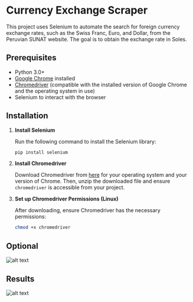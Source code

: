 # Currency Exchange Scraper

This project uses Selenium to automate the search for foreign currency exchange rates, such as the Swiss Franc, Euro, and Dollar, from the Peruvian SUNAT website. The goal is to obtain the exchange rate in Soles.

## Prerequisites

- Python 3.0+
- [Google Chrome](https://www.google.com/chrome/) installed
- [Chromedriver](https://sites.google.com/chromium.org/driver/) (compatible with the installed version of Google Chrome and the operating system in use)
- Selenium to interact with the browser

## Installation

1. **Install Selenium**

   Run the following command to install the Selenium library:

   ```bash
   pip install selenium

2. **Install Chromedriver** 

    Download Chromedriver from [here](https://googlechromelabs.github.io/chrome-for-testing/) for your operating system and your version of Chrome. Then, unzip the downloaded file and ensure `chromedriver` is accessible from your project.

3. **Set up Chromedriver Permissions (Linux)** 

    After downloading, ensure Chromedriver has the necessary permissions:

    ```bash
    chmod +x chromedriver

## Optional
![alt text](image-2.png)

## Results
![alt text](image-4.png)
